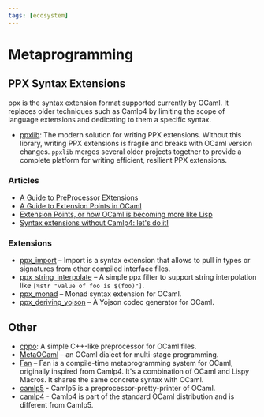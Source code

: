 ```yaml
---
tags: [ecosystem]
---
```


# Metaprogramming

## PPX Syntax Extensions

ppx is the syntax extension format supported currently by OCaml. It replaces older techniques such as Camlp4 by limiting the scope of language extensions and dedicating to them a specific syntax.

* [ppxlib](https://github.com/ocaml-ppx/ppxlib): The modern solution for writing PPX extensions. Without this library, writing PPX
extensions is fragile and breaks with OCaml version changes. `ppxlib` merges several older projects together to provide a complete
platform for writing efficient, resilient PPX extensions.

### Articles

* [A Guide to PreProcessor EXtensions](ppx.md)
* [A Guide to Extension Points in OCaml](http://whitequark.org/blog/2014/04/16/a-guide-to-extension-points-in-ocaml/)
* [Extension Points, or how OCaml is becoming more like Lisp](https://blogs.janestreet.com/extension-points-or-how-ocaml-is-becoming-more-like-lisp)
* [Syntax extensions without Camlp4: let's do it!](http://www.lexifi.com/blog/syntax-extensions-without-camlp4-lets-do-it)

### Extensions

* [ppx_import](https://github.com/whitequark/ppx_import)  – Import is a syntax extension that allows to pull in types or signatures from other compiled interface files.
* [ppx_string_interpolate](https://github.com/sheijk/ppx_string_interpolate)  – A simple ppx filter to support string interpolation like `[%str "value of foo is $(foo)"]`.
* [ppx_monad](https://github.com/rizo/ppx_monad)  – Monad syntax extension for OCaml.
* [ppx_deriving_yojson](https://github.com/whitequark/ppx_deriving_yojson)  – A Yojson codec generator for OCaml.

## Other

* [cppo](https://github.com/mjambon/cppo): A simple C++-like preprocessor for OCaml files.
* [MetaOCaml](http://okmij.org/ftp/ML/MetaOCaml.html)  – an OCaml dialect for multi-stage programming.
* [Fan](http://thinkinginmeta.com/Fan)  – Fan is a compile-time metaprogramming system for OCaml, originally inspired from Camlp4. It's a combination of OCaml and Lispy Macros. It shares the same concrete syntax with OCaml.
* [camlp5](http://camlp5.gforge.inria.fr/)  - Camlp5 is a preprocessor-pretty-printer of OCaml.
* [camlp4](http://caml.inria.fr/pub/docs/manual-camlp4/manual002.html)  - Camlp4 is part of the standard OCaml distribution and is different from Camlp5.
